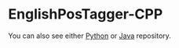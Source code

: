 # EnglishPosTagger-CPP
You can also see either [Python](https://github.com/olcaytaner/EnglishPosTagger-Py) 
or [Java](https://github.com/olcaytaner/EnglishPosTagger) repository.
